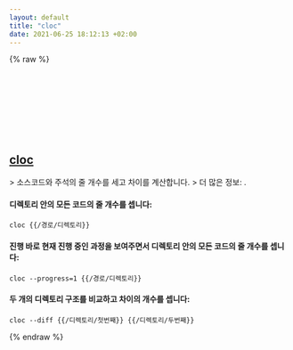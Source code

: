 ```yaml
---
layout: default
title: "cloc"
date: 2021-06-25 18:12:13 +02:00
---
```

{% raw %}
<h2 id="cloc">
  <a href="/ko/common/cloc.html">cloc</a> <a href="#cloc"><svg class="icon">
    <use href="/assets/images/unicode_sprite.svg#link" />
  </svg></a>
</h2>
> 소스코드와 주석의 줄 개수를 세고 차이를 계산합니다.
> 더 많은 정보: <https://github.com/AlDanial/cloc>.

#### 디렉토리 안의 모든 코드의 줄 개수를 셉니다:
```shell
cloc {{/경로/디렉토리}}
```
#### 진행 바로 현재 진행 중인 과정을 보여주면서 디렉토리 안의 모든 코드의 줄 개수를 셉니다:
```shell
cloc --progress=1 {{/경로/디렉토리}}
```
#### 두 개의 디렉토리 구조를 비교하고 차이의 개수를 셉니다:
```shell
cloc --diff {{/디렉토리/첫번째}} {{/디렉토리/두번째}}
```
{% endraw %}